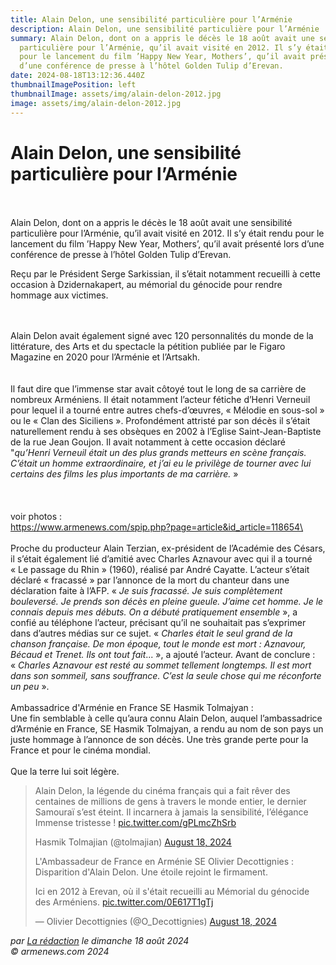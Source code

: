 ```yaml
---
title: Alain Delon, une sensibilité particulière pour l’Arménie
description: Alain Delon, une sensibilité particulière pour l’Arménie
summary: Alain Delon, dont on a appris le décès le 18 août avait une sensibilité
  particulière pour l’Arménie, qu’il avait visité en 2012. Il s’y était rendu
  pour le lancement du film ’Happy New Year, Mothers’, qu’il avait présenté lors
  d’une conférence de presse à l’hôtel Golden Tulip d’Erevan.
date: 2024-08-18T13:12:36.440Z
thumbnailImagePosition: left
thumbnailImage: assets/img/alain-delon-2012.jpg
image: assets/img/alain-delon-2012.jpg
---
```

# Alain Delon, une sensibilité particulière pour l’Arménie

\
\
Alain Delon, dont on a appris le décès le 18 août avait une sensibilité particulière pour l’Arménie, qu’il avait visité en 2012. Il s’y était rendu pour le lancement du film ’Happy New Year, Mothers’, qu’il avait présenté lors d’une conférence de presse à l’hôtel Golden Tulip d’Erevan.

Reçu par le Président Serge Sarkissian, il s’était notamment recueilli à cette occasion à Dzidernakapert, au mémorial du génocide pour rendre hommage aux victimes.

\
\
Alain Delon avait également signé avec 120 personnalités du monde de la littérature, des Arts et du spectacle la pétition publiée par le Figaro Magazine en 2020 pour l’Arménie et l’Artsakh.\
\
\
Il faut dire que l’immense star avait côtoyé tout le long de sa carrière de nombreux Arméniens. Il était notamment l’acteur fétiche d’Henri Verneuil pour lequel il a tourné entre autres chefs-d’œuvres, « Mélodie en sous-sol » ou le « Clan des Siciliens ». Profondément attristé par son décès il s’était naturellement rendu à ses obsèques en 2002 à l’Eglise Saint-Jean-Baptiste de la rue Jean Goujon. Il avait notamment à cette occasion déclaré "*qu’Henri Verneuil était un des plus grands metteurs en scène français. C’était un homme extraordinaire, et j’ai eu le privilège de tourner avec lui certains des films les plus importants de ma carrière.* »\
\
\
\
﻿voir photos :\
https://www.armenews.com/spip.php?page=article&id_article=118654\
\
\
Proche du producteur Alain Terzian, ex-président de l’Académie des Césars, il s’était également lié d’amitié avec Charles Aznavour avec qui il a tourné « Le passage du Rhin » (1960), réalisé par André Cayatte. L’acteur s’était déclaré « fracassé » par l’annonce de la mort du chanteur dans une déclaration faite à l’AFP. « *Je suis fracassé. Je suis complètement bouleversé. Je prends son décès en pleine gueule. J’aime cet homme. Je le connais depuis mes débuts. On a débuté pratiquement ensemble* », a confié au téléphone l’acteur, précisant qu’il ne souhaitait pas s’exprimer dans d’autres médias sur ce sujet. « *Charles était le seul grand de la chanson française. De mon époque, tout le monde est mort : Aznavour, Bécaud et Trenet. Ils ont tout fait*... », a ajouté l’acteur. Avant de conclure : « *Charles Aznavour est resté au sommet tellement longtemps. Il est mort dans son sommeil, sans souffrance. C’est la seule chose qui me réconforte un peu* ».\
\
Ambassadrice d'Arménie en France SE Hasmik Tolmajyan :\
Une fin semblable à celle qu’aura connu Alain Delon, auquel l’ambassadrice d’Arménie en France, SE Hasmik Tolmajyan, a rendu au nom de son pays un juste hommage à l’annonce de son décès. Une très grande perte pour la France et pour le cinéma mondial.\
\
Que la terre lui soit légère.

> ![](<>)Alain Delon, la légende du cinéma français qui a fait rêver des centaines de millions de gens à travers le monde entier, le dernier Samouraï s’est éteint. Il incarnera à jamais la sensibilité, l’élégance\
> Immense tristesse ! [pic.twitter.com/gPLmcZhSrb](https://t.co/gPLmcZhSrb)
>
> Hasmik Tolmajian (@tolmajian) [August 18, 2024](https://twitter.com/tolmajian/status/1825095336211214581?ref_src=twsrc%5Etfw)
>
> L'Ambassadeur de France en Arménie SE Olivier Decottignies :\
> ![](<>)Disparition d'Alain Delon. Une étoile rejoint le firmament.
>
> Ici en 2012 à Erevan, où il s'était recueilli au Mémorial du génocide des Arméniens. [pic.twitter.com/0E617T1gTj](https://t.co/0E617T1gTj)
>
> — Olivier Decottignies (@O_Decottignies) [August 18, 2024](https://twitter.com/O_Decottignies/status/1825068814335172992?ref_src=twsrc%5Etfw)

*par [La rédaction](https://www.armenews.com/spip.php?page=auteur&id_auteur=4) le dimanche 18 août 2024\
© armenews.com 2024*